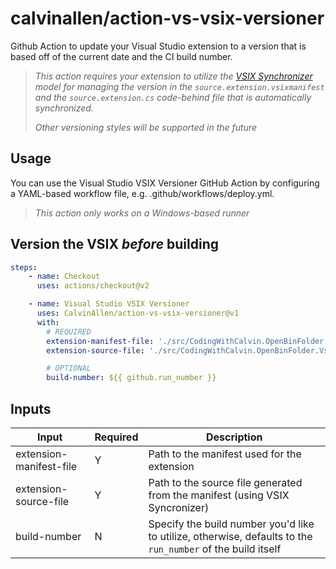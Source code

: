 # calvinallen/action-vs-vsix-versioner

Github Action to update your Visual Studio extension to a version that is based off of the current date and the CI build number.

> *This action requires your extension to utilize the [VSIX Synchronizer](https://marketplace.visualstudio.com/items?itemName=MadsKristensen.VsixSynchronizer64) model for managing the version in the `source.extension.vsixmanifest` and the `source.extension.cs` code-behind file that is automatically synchronized.*
>
> *Other versioning styles will be supported in the future*

## Usage

You can use the Visual Studio VSIX Versioner GitHub Action by configuring a YAML-based workflow file, e.g. .github/workflows/deploy.yml.

> *This action only works on a Windows-based runner*

## Version the VSIX *before* building

```yml
steps:
    - name: Checkout
      uses: actions/checkout@v2

    - name: Visual Studio VSIX Versioner
      uses: CalvinAllen/action-vs-vsix-versioner@v1
      with:
        # REQUIRED
        extension-manifest-file: './src/CodingWithCalvin.OpenBinFolder.Vsix/source.extension.vsixmanifest'
        extension-source-file: './src/CodingWithCalvin.OpenBinFolder.Vsix/source.extension.cs'

        # OPTIONAL
        build-number: ${{ github.run_number }}


```

## Inputs

| Input                    | Required | Description                                                                                                          |
| ------------------------ | -------- | -------------------------------------------------------------------------------------------------------------------- |
| extension-manifest-file  | Y        | Path to the manifest used for the extension                                                                          |
| extension-source-file    | Y        | Path to the source file generated from the manifest (using VSIX Syncronizer)                                         |
| build-number             | N        | Specify the build number you'd like to utilize, otherwise, defaults to the `run_number` of the build itself          |
